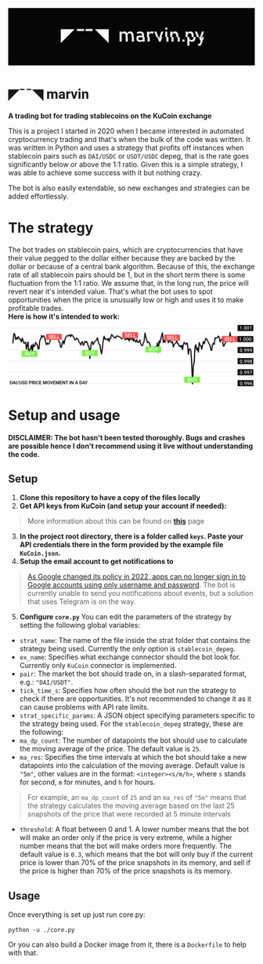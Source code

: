 <img src="https://raw.githubusercontent.com/albiDmtr/marvin/main/logo_long.png"  width="800" height="auto">

<h1 style="font-family: Roboto;">◤¯¯◥ marvin</h1>

**A trading bot for trading stablecoins on the KuCoin exchange**

This is a project I started in 2020 when I became interested in automated cryptocurrency trading and that's when the bulk of the code was written. It was written in Python and uses a strategy that profits off instances when stablecoin pairs such as `DAI/USDC` or `USDT/USDC` depeg, that is the rate goes significantly below or above the 1:1 ratio. Given this is a simple strategy, I was able to achieve some success with it but nothing crazy.

The bot is also easily extendable, so new exchanges and strategies can be added effortlessly.

# The strategy
The bot trades on stablecoin pairs, which are cryptocurrencies that have their value pegged to the dollar either because they are backed by the dollar or because of a central bank algorithm. Because of this, the exchange rate of all stablecoin pairs should be 1, but in the short term there is some fluctuation from the 1:1 ratio. We assume that, in the long run, the price will revert near it's intended value. That's what the bot uses to spot opportunities when the price is unusually low or high and uses it to make profitable trades.<br>**Here is how it's intended to work:**
<img src="https://raw.githubusercontent.com/albiDmtr/marvin/main/example.png"  width="800" height="auto">



# Setup and usage

#### DISCLAIMER: The bot hasn't been tested thoroughly. Bugs and crashes are possible hence I don't recommend using it live without understanding the code.

## Setup
1. **Clone this repository to have a copy of the files locally**
2. **Get API keys from KuCoin (and setup your account if needed):**
> More information about this can be found on **[this](https://www.kucoin.com/support/360015102174 "this")** page
3. **In the project root directory, there is a folder called `keys`. Paste your API credentials there in the form provided by the example file` KuCoin.json`.**
4. **Setup the email account to get notifications to**
> [As Google changed its policy in 2022, apps can no longer sign in to Google accounts using only username and password](https://support.google.com/accounts/answer/6010255?hl=en "As Google changed its policy in 2022, apps can no longer sign in to Google accounts using only username and password"). The bot is currently unable to send you notifications about events, but a solution that uses Telegram is on the way.
5. **Configure ``core.py``**
You can edit the parameters of the strategy by setting the following global variables:
- `strat_name`: The name of the file inside the strat folder that contains the strategy being used. Currently the only option is `stablecoin_depeg`.
- `ex_name`: Specifies what exchange connector should the bot look for. Currently only `KuCoin` connector is implemented.
- `pair`: The market the bot should trade on, in a slash-separated format, e.g.: `"DAI/USDT"`.
- `tick_time_s`: Specifies how often should the bot run the strategy to check if there are opportunities. It's not recommended to change it as it can cause problems with API rate limits.
- `strat_specific_params`: A JSON object specifying parameters specific to the strategy being used. For the `stablecoin_depeg` strategy, these are the following:
- `ma_dp_count`: The number of datapoints the bot should use to calculate the moving average of the price. The default value is `25`.
- `ma_res`: Specifies the time intervals at which the bot should take a new datapoints into the calculation of the moving average. Default value is `"5m"`, other values are in the format: `<integer><s/m/h>`, where `s` stands for second, `m` for minutes, and `h` for hours.

> For example, an `ma_dp_count` of `25` and an `ma_res` of `"5m"` means that the strategy calculates the moving average based on the last 25 snapshots of the price that were recorded at 5 minute intervals

- `threshold`: A float between 0 and 1. A lower number means that the bot will make an order only if the price is very extreme, while a higher number means that the bot will make orders more frequently. The default value is `0.3`, which means that the bot will only buy if the current price is lower than 70% of the price snapshots in its memory, and sell if the price is higher than 70% of the price snapshots is its memory.

## Usage
Once everything is set up just run core.py:
```
python -u ./core.py
```
Or you can also build a Docker image from it, there is a `Dockerfile` to help with that.